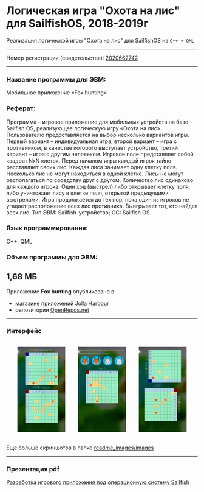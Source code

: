 # Логическая игра "Охота на лис" для SailfishOS, 2018-2019г

Реализация логической игры "Охота на лис" для SailfishOS на `C++ + QML`

---
Номер регистрации (свидетельства): [2020662742](https://www1.fips.ru/registers-doc-view/fips_servlet?DB=EVM&rn=5985&DocNumber=2020662742&TypeFile=html)

---
### Название программы для ЭВМ:
Мобильное приложение «Fox hunting»

### Реферат:
Программа – игровое приложение для мобильных устройств на базе Sailfish OS, реализующее логическую игру «Охота на лис». Пользователю предоставляется на выбор несколько вариантов игры. Первый вариант – индивидуальная игра, второй вариант – игра с противником, в качестве которого выступает устройство, третий вариант – игра с другим человеком. Игровое поле представляет собой квадрат NxN клеток. Перед началом игры каждый игрок тайно расставляет своих лис. Каждая лиса занимает одну клетку поля. Несколько лис не могут находиться в одной клетке. Лисы не могут располагаться по соседству друг с другом. Количество лис одинаково для каждого игрока. Один ход (выстрел) либо открывает клетку поля, либо уничтожает лису в клетке поля, открытой предыдущими выстрелами. Игра продолжается до тех пор, пока один из игроков не угадает расположение всех лис противника. Выигрывает тот, кто найдет всех лис. Тип ЭВМ: Sailfish-устройство; ОС: Sailfish OS.

### Язык программирования: 
С++, QML

### Объем программы для ЭВМ: 
1,68 MБ
---

Приложение **Fox hunting** опубликовано в

* магазине приложений [Jolla Harbour](https://harbour.jolla.com)
* репозитории [OpenRepos.net](https://openrepos.net/content/geraldina/fox-hunting)

---

### Интерфейс

<div style="text-align:center">
    <img alt="Картинка" src="readme_images/images/VirtualBox_Sailfish OS Emulator_14_05_2019_23_49_17.png" width="25%" vspace="15" hspace="15">
    <img alt="Картинка" src="readme_images/images/VirtualBox_Sailfish OS Emulator_14_05_2019_23_48_18.png" width="25%" vspace="15" hspace="15">
    <img alt="Картинка" src="readme_images/images/VirtualBox_Sailfish OS Emulator_14_05_2019_23_53_34.png" width="25%" vspace="15" hspace="15">
</div>

Еще больше скриншотов в папке [readme_images/images](readme_images/images)

---

### Презентация pdf

[Разработка игрового приложения под операционную систему Sailfish](readme_images/Разработка_игрового_приложения_под_операционную_систему_Sailfish.pdf)

